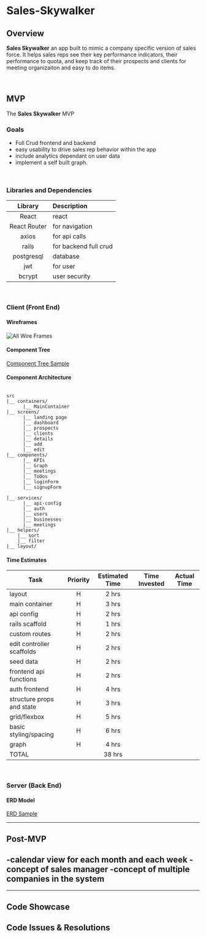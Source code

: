 # Sales-Skywalker

## Overview

**Sales Skywalker**  an app built to mimic a company specific version of sales force. It helps sales reps see their key performance indicators, their performance to quota, and keep track of their prospects and clients for meeting organizaiton and easy to do items.


<br>

## MVP



The **Sales Skywalker** MVP 
<br>

### Goals

- Full Crud frontend and backend
- easy usability to drive sales rep behavior within the app
- include analytics dependant on user data
- implement a self built graph.

<br>

### Libraries and Dependencies

|     Library      | Description                                |
| :--------------: | :----------------------------------------- |
|      React       | react |
|   React Router   |for navigation|
| axios | for api calls |
|     rails      | for backend full crud |
|  postgresql |database |
|  jwt |for user  |
|  bcrypt |user security |

<br>

### Client (Front End)

#### Wireframes

![All Wire Frames](https://i.imgur.com/YTVFgfg.png)


#### Component Tree


[Component Tree Sample](https://whimsical.com/9ZzTsNyojbSYdhjP9iDJcE)

#### Component Architecture
 

``` structure

src
|__ containers/
      |__ MainContainer
|__ screens/
      |__ landing page
      |__ dashboard
      |__ prospects
      |__ clients
      |__ details
      |__ add
      |__ edit
|__ components/
      |__ KPIs
      |__ Graph
      |__ meetings
      |__ ToDos
      |__ loginForm
      |__ signupForm
      
|__ services/
      |__ api-config
      |__ auth
      |__ users
      |__ businesses
      |__ meetings
|__ helpers/
    |__ sort
    |__ filter 
|__ layout/

```

#### Time Estimates

| Task                | Priority | Estimated Time | Time Invested | Actual Time |
| ------------------- | :------: | :------------: | :-----------: | :---------: |
| layout   |    H     |     2 hrs      |          |       |
| main container |    H     |     3 hrs      |          |          |
| api config    |    H     |     2 hrs      |          |       |
| rails scaffold |    H     |     1 hrs      |          |          |
| custom routes    |    H     |     2 hrs      |          |       |
| edit controller scaffolds |    H     |     2 hrs      |          |          |
| seed data   |    H     |     2 hrs      |          |       |
| frontend api functions |    H     |     2 hrs      |          |          |
| auth frontend    |    H     |     4 hrs      |          |       |
| structure props and state |    H     |     3 hrs      |          |          |
| grid/flexbox   |    H     |     5 hrs      |          |       |
| basic styling/spacing |    H     |     6 hrs      |          |          |
| graph   |    H     |     4 hrs      |          |       |
| TOTAL               |          |     38 hrs      |          |         |


<br>

### Server (Back End)

#### ERD Model

[ERD Sample](https://drive.google.com/file/d/1rvIkS493J_1kDnf7lPV1AuE-KlgLSNLA/view?usp=sharing)
<br>

***

## Post-MVP

-calendar view for each month and each week 
-concept of sales manager
-concept of multiple companies in the system
-

***

## Code Showcase

## Code Issues & Resolutions

